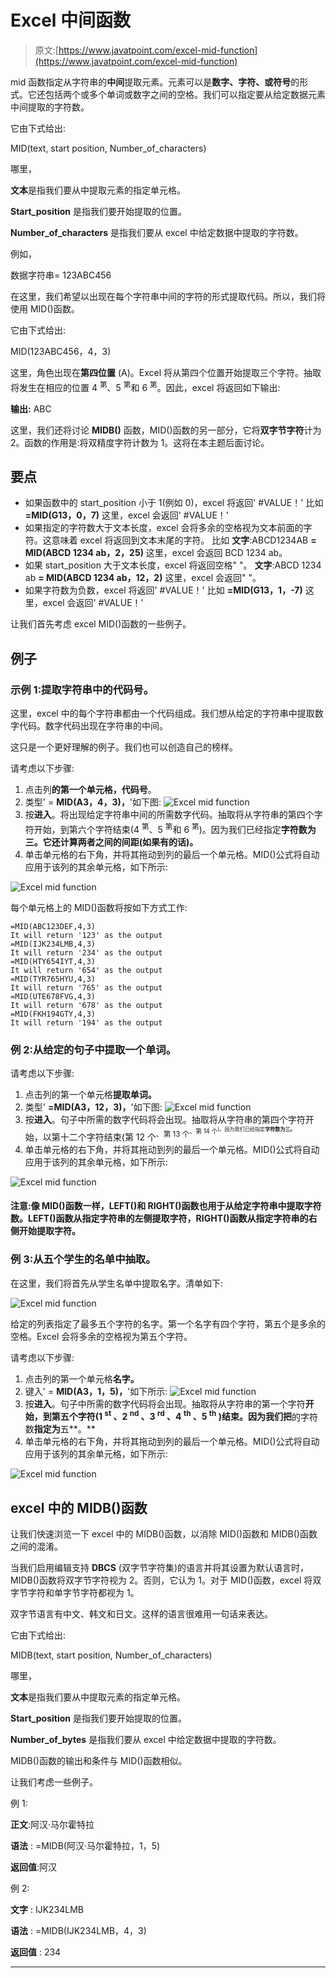 # Excel 中间函数

> 原文:[https://www.javatpoint.com/excel-mid-function](https://www.javatpoint.com/excel-mid-function)

mid 函数指定从字符串的**中间**提取元素。元素可以是**数字、字符、**或**符号**的形式。它还包括两个或多个单词或数字之间的空格。我们可以指定要从给定数据元素中间提取的字符数。

它由下式给出:

MID(text, start position, Number_of_characters)

哪里，

**文本**是指我们要从中提取元素的指定单元格。

**Start_position** 是指我们要开始提取的位置。

**Number_of_characters** 是指我们要从 excel 中给定数据中提取的字符数。

例如，

数据字符串= 123ABC456

在这里，我们希望以出现在每个字符串中间的字符的形式提取代码。所以，我们将使用 MID()函数。

它由下式给出:

MID(123ABC456，4，3)

这里，角色出现在**第四位置** (A)。Excel 将从第四个位置开始提取三个字符。抽取将发生在相应的位置 4 <sup>第</sup>、5 <sup>第</sup>和 6 <sup>第</sup>。因此，excel 将返回如下输出:

**输出:** ABC

这里，我们还将讨论 **MIDB()** 函数，MID()函数的另一部分，它将**双字节字符**计为 2。函数的作用是:将双精度字符计数为 1。这将在本主题后面讨论。

## 要点

*   如果函数中的 start_position 小于 1(例如 0)，excel 将返回' #VALUE！'
    比如
    **=MID(G13，0，7)**
    这里，excel 会返回' #VALUE！'
*   如果指定的字符数大于文本长度，excel 会将多余的空格视为文本前面的字符。这意味着 excel 将返回到文本末尾的字符。
    比如
    **文字**:ABCD1234AB
    **= MID(ABCD 1234 ab，2，25)**
    这里，excel 会返回 BCD 1234 ab。
*   如果 start_position 大于文本长度，excel 将返回空格" "。
    **文字**:ABCD 1234 ab
    **= MID(ABCD 1234 ab，12，2)**
    这里，excel 会返回" "。
*   如果字符数为负数，excel 将返回' #VALUE！'
    比如
    **=MID(G13，1，-7)**
    这里，excel 会返回' #VALUE！'

让我们首先考虑 excel MID()函数的一些例子。

## 例子

### 示例 1:提取字符串中的代码号。

这里，excel 中的每个字符串都由一个代码组成。我们想从给定的字符串中提取数字代码。数字代码出现在字符串的中间。

这只是一个更好理解的例子。我们也可以创造自己的榜样。

请考虑以下步骤:

1.  点击列**的第一个单元格，代码号**。
2.  类型' = **MID(A3，4，3)，**'如下图:
    ![Excel mid function](../Images/3b9f7c9d7bda5bbb54402fde17ac80be.png)
3.  按**进入**。将出现给定字符串中间的所需数字代码。抽取将从字符串的第四个字符开始，到第六个字符结束(4 <sup>第</sup>、5 <sup>第</sup>和 6 <sup>第</sup>)。因为我们已经指定**字符数为三。它还计算两者之间的间距(如果有的话)。**
4.  单击单元格的右下角，并将其拖动到列的最后一个单元格。MID()公式将自动应用于该列的其余单元格，如下所示:

![Excel mid function](../Images/da8431a8c42aab1484c6a20b32e2fc65.png)

每个单元格上的 MID()函数将按如下方式工作:

```
=MID(ABC123DEF,4,3)
It will return '123' as the output
=MID(IJK234LMB,4,3)
It will return '234' as the output
=MID(HTY654IYT,4,3)
It will return '654' as the output
=MID(TYR765HYU,4,3)
It will return '765' as the output
=MID(UTE678FVG,4,3)
It will return '678' as the output
=MID(FKH194GTY,4,3)
It will return '194' as the output

```

### 例 2:从给定的句子中提取一个单词。

请考虑以下步骤:

1.  点击列的第一个单元格**提取单词。**
2.  类型' **=MID(A3，12，3)，**'如下图:
    ![Excel mid function](../Images/131073363a1fd11bd923a8b6c67f6de4.png)
3.  按**进入**。句子中所需的数字代码将会出现。抽取将从字符串的第四个字符开始，以第十二个字符结束(第 12 个<sup>、第 13 个<sup>、第 14 个<sup>)。因为我们已经指定**字符数为三。**</sup></sup></sup>
4.  单击单元格的右下角，并将其拖动到列的最后一个单元格。MID()公式将自动应用于该列的其余单元格，如下所示:

![Excel mid function](../Images/d7521499a4e049482f39cfb62ef024c9.png)

#### 注意:像 MID()函数一样，LEFT()和 RIGHT()函数也用于从给定字符串中提取字符数。LEFT()函数从指定字符串的左侧提取字符，RIGHT()函数从指定字符串的右侧开始提取字符。

### 例 3:从五个学生的名单中抽取。

在这里，我们将首先从学生名单中提取名字。清单如下:

![Excel mid function](../Images/f8fce0d1ff30bd43b8e5f974c52c5c98.png)

给定的列表指定了最多五个字符的名字。第一个名字有四个字符，第五个是多余的空格。Excel 会将多余的空格视为第五个字符。

请考虑以下步骤:

1.  点击列的第一个单元格**名字。**
2.  键入' = **MID(A3，1，5)，**'如下所示:
    ![Excel mid function](../Images/77ce3a71b17ce10e1e30fecc0611d19e.png)
3.  按**进入**。句子中所需的数字代码将会出现。抽取将从字符串的第一个字符**开始，到第五个字符(1 <sup>st</sup> 、2 <sup>nd</sup> 、3 <sup>rd</sup> 、4 <sup>th</sup> 、5 <sup>th</sup> )结束。因为我们把**的字符数**指定为**五**。**
4.  单击单元格的右下角，并将其拖动到列的最后一个单元格。MID()公式将自动应用于该列的其余单元格，如下所示:

![Excel mid function](../Images/d43f42542d79b50074129827ee899511.png)

## excel 中的 MIDB()函数

让我们快速浏览一下 excel 中的 MIDB()函数，以消除 MID()函数和 MIDB()函数之间的混淆。

当我们启用编辑支持 **DBCS** (双字节字符集)的语言并将其设置为默认语言时，MIDB()函数将双字节字符视为 2。否则，它认为 1。对于 MID()函数，excel 将双字节字符和单字节字符都视为 1。

双字节语言有中文、韩文和日文。这样的语言很难用一句话来表达。

它由下式给出:

MIDB(text, start position, Number_of_characters)

哪里，

**文本**是指我们要从中提取元素的指定单元格。

**Start_position** 是指我们要开始提取的位置。

**Number_of_bytes** 是指我们要从 excel 中给定数据中提取的字符数。

MIDB()函数的输出和条件与 MID()函数相似。

让我们考虑一些例子。

例 1:

**正文**:阿汉·马尔霍特拉

**语法** : =MIDB(阿汉·马尔霍特拉，1，5)

**返回值**:阿汉

例 2:

**文字** : IJK234LMB

**语法** : =MIDB(IJK234LMB，4，3)

**返回值** : 234

* * *